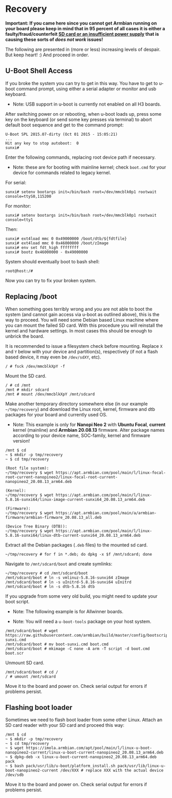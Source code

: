 # Recovery

**Important: If you came here since you cannot get Armbian running on your board please keep in mind that in 95 percent of all cases it is either a faulty/fraud/counterfeit [SD card or an insufficient power supply](User-Guide_Basic-Troubleshooting.md) that is causing these sorts of _does not work_ issues!**

The following are presented in (more or less) increasing levels of despair.  But keep heart!  :)  And proceed in order.


## U-Boot Shell Access

If you broke the system you can try to get in this way.  You have to get to u-boot command prompt, using either a serial adapter or monitor and usb keyboard.

- Note: USB support in u-boot is currently not enabled on all H3 boards.

After switching power on or rebooting, when u-boot loads up, press some key on the keyboard (or send some key presses via terminal) to abort default boot sequence and get to the command prompt:

``` console
U-Boot SPL 2015.07-dirty (Oct 01 2015 - 15:05:21)
...
Hit any key to stop autoboot:  0
sunxi#
```

Enter the following commands, replacing root device path if necessary.

- Note: these are for booting with mainline kernel; check `boot.cmd` for your device for commands related to legacy kernel.

For serial:

``` console
sunxi# setenv bootargs init=/bin/bash root=/dev/mmcblk0p1 rootwait console=ttyS0,115200
```

For monitor:

``` console
sunxi# setenv bootargs init=/bin/bash root=/dev/mmcblk0p1 rootwait console=tty1
```

Then:

``` console
sunxi# ext4load mmc 0 0x49000000 /boot/dtb/${fdtfile}
sunxi# ext4load mmc 0 0x46000000 /boot/zImage
sunxi# env set fdt_high ffffffff
sunxi# bootz 0x46000000 - 0x49000000
```

System should eventually boot to bash shell:

``` console
root@host:/#
```

Now you can try to fix your broken system.


## Replacing /boot

When something goes terribly wrong and you are not able to boot the system (and cannot gain access via u-boot as outlined above), this is the way to proceed.  You will need some Debian based Linux machine where you can mount the failed SD card.  With this procedure you will reinstall the kernel and hardware settings.  In most cases this should be enough to unbrick the board.

It is recommended to issue a filesystem check before mounting.  Replace `X` and `Y` below with your device and partition(s), respectively (if not a flash based device, it may even be `/dev/sdXY`, etc).

``` console
/ # fsck /dev/mmcblkXpY -f
```
	
Mount the SD card.

``` console
/ # cd /mnt
/mnt # mkdir sdcard
/mnt # mount /dev/mmcblkXpY /mnt/sdcard
```

Make another temporary directory somewhere else (in our example `~/tmp/recovery`) and download the Linux root, kernel, firmware and dtb packages for your board and currently used OS.

- Note: This example is only for **Nanopi Neo 2** with **Ubuntu Focal**, **current** kernel (mainline) and **Armbian 20.08.13** firmware.  Alter package names according to your device name, SOC-family, kernel and firmware version!

``` console
/mnt $ cd
~ $ mkdir -p tmp/recovery
~ $ cd tmp/recovery

(Root file system):
~/tmp/recovery $ wget https://apt.armbian.com/pool/main/l/linux-focal-root-current-nanopineo2/linux-focal-root-current-nanopineo2_20.08.13_arm64.deb

(Kernel):
~/tmp/recovery $ wget https://apt.armbian.com/pool/main/l/linux-5.8.16-sunxi64/linux-image-current-sunxi64_20.08.13_arm64.deb

(Firmware):
~/tmp/recovery $ wget https://apt.armbian.com/pool/main/a/armbian-firmware/armbian-firmware_20.08.13_all.deb

(Device Tree Binary (DTB)):
~/tmp/recovery $ wget https://apt.armbian.com/pool/main/l/linux-5.8.16-sunxi64/linux-dtb-current-sunxi64_20.08.13_arm64.deb
```

Extract all the Debian packages (`.deb` files) to the mounted sd card.

``` console
~/tmp/recovery # for f in *.deb; do dpkg -x $f /mnt/sdcard; done
```

Navigate to `/mnt/sdcard/boot` and create symlinks:

``` console
~/tmp/recovery # cd /mnt/sdcard/boot
/mnt/sdcard/boot # ln -s vmlinuz-5.8.16-sunxi64 zImage
/mnt/sdcard/boot # ln -s uInitrd-5.8.16-sunxi64 uInitrd
/mnt/sdcard/boot # ln -s dtb-5.8.16 dtb
```

If you upgrade from some very old build, you might need to update your boot script.

- Note: The following example is for Allwinner boards.

- Note: You will need a `u-boot-tools` package on your host system.

``` console
/mnt/sdcard/boot # wget https://raw.githubusercontent.com/armbian/build/master/config/bootscripts/boot-sunxi.cmd
/mnt/sdcard/boot # mv boot-sunxi.cmd boot.cmd
/mnt/sdcard/boot # mkimage -C none -A arm -T script -d boot.cmd boot.scr
```

Unmount SD card.

``` console
/mnt/sdcard/boot # cd /
/ # umount /mnt/sdcard
```

Move it to the board and power on.  Check serial output for errors if problems persist.

## Flashing boot loader

Sometimes we need to flash boot loader from some other Linux. Attach an SD card reader with your SD card and proceed this way:

``` console
/mnt $ cd
~ $ mkdir -p tmp/recovery
~ $ cd tmp/recovery
~ $ wget https://imola.armbian.com/apt/pool/main/l/linux-u-boot-nanopineo2-current/linux-u-boot-current-nanopineo2_20.08.13_arm64.deb
~ $ dpkg-deb -x linux-u-boot-current-nanopineo2_20.08.13_arm64.deb pack
~ $ bash pack/usr/lib/u-boot/platform_install.sh pack/usr/lib/linux-u-boot-nanopineo2-current /dev/XXX # replace XXX with the actual device /dev/sdb
```

Move it to the board and power on.  Check serial output for errors if problems persist.
